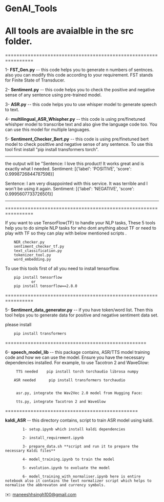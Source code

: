 # GenAI_Tools

# All tools are avaialble in the src folder.
================================================================

1- **FST_Gen.py** -- this code helps you to generate n numbers of sentnces. also you can modify this code according to your requirement. FST stands for Finite State of Transducer.

2- **Sentiment.py** -- this code helps you to check the positive and negative sense of any sentence using pre-trained model.

3- **ASR.py** -- this code helps you to use whisper model to  generate speech to text.

4- **multilingual_ASR_Whispher.py** -- this code is using pre/finetuned whishper model to transcribe text and also give the language code too. You can use this model for multiple languages.

5- **Sentiment_Checker_Bert.py** -- this code is using pre/finetuned bert model to check posittive and negative sense of any sentence. To use this tool first install "pip install transformers torch".

---------------------------------------------------------------------------------
 the output will be 
 "Sentence: I love this product! It works great and is exactly what I needed.
Sentiment: [{'label': 'POSITIVE', 'score': 0.9998726844787598}]

Sentence: I am very disappointed with this service. It was terrible and I won't be using it again.
Sentiment: [{'label': 'NEGATIVE', 'score': 0.9995607733726501}]

---------------------------------------------------------------------------------

================================================================

If you want to use TensorFlow(TF) to handle your NLP tasks, These 5 tools help you to do simple NLP tasks for who dont anything about TF or need to play with TF so they can play with below mentioned scripts .

        NER_checker.py
        sentiment_checker_tf.py
        text_classification.py
        tokenizer_tool.py
        word_embedding.py

 To use this tools first of all you need to install tensorflow.

 		pip install tensorflow 
 				or
 		pip install tensorflow==2.8.0

================================================================


5- **Sentiment_data_generator.py** -- if you have token/word list. Then this tool helps you to generate data for positive and negative sentiment data set. 

please install 

 		pip install transformers
 				

==================================================


6- **speech_model_lib** -- this package contains, ASR/TTS model training code and how we can use the model.
    Ensure you have the necessary dependencies installed. For example, to use Tacotron 2 and WaveGlow:

 		 TTS needed    pip install torch torchaudio librosa numpy

 		ASR needed		pip install transformers torchaudio


 		 asr.py, integrate the Wav2Vec 2.0 model from Hugging Face:

 		 tts.py, integrate Tacotron 2 and WaveGlow


 ===============================================

 **kaldi_ASR** -- this directory contains, script to train ASR model using kaldi. 



            1- setup.ipynb which install kaldi dependencies

            2- install_requirement.ipynb

            3- prepare_data.sh **script and run it to prepare the necessary Kaldi files**

            4- model_training.ipynb to train the model

            5- evolution.ipynb to evoluate the model
 
            6- model_training_with_normaliser.ipynb here is entire notebook also it contains the text normalizer script which helps to normalise the abbrevaton and currency symbols.

✉️: maneeshhsingh100@gmail.com

